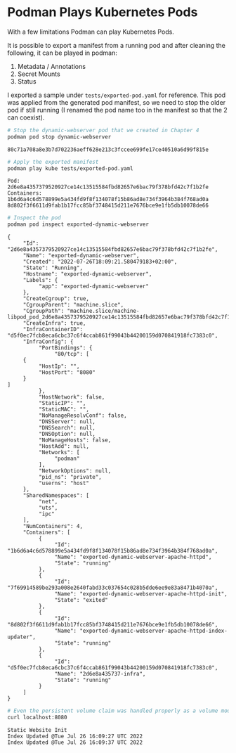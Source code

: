 # Podman Plays Kubernetes Pods

With a few limitations Podman can play Kubernetes Pods.

It is possible to export a manifest from a running pod and after cleaning the following, it can be played in podman:

1. Metadata / Annotations
1. Secret Mounts
1. Status

I exported a sample under `tests/exported-pod.yaml` for reference. This pod was applied from the generated pod manifest, so we need to stop the older pod if still running (I renamed the pod name too in the manifest so that the 2 can coexist).


```bash
# Stop the dynamic-webserver pod that we created in Chapter 4
podman pod stop dynamic-webserver
```

    80c71a708a8e3b7d702236aeff628e213c3fccee699fe17ce40510a6d99f815e
    




```bash
# Apply the exported manifest
podman play kube tests/exported-pod.yaml
```

    Pod:
    2d6e8a4357379520927ce14c13515584fbd82657e6bac79f378bfd42c7f1b2fe
    Containers:
    1b6d6a4c6d578899e5a434fd9f8f134078f15b86ad8e734f3964b384f768ad0a
    8d802f3f6611d9fab1b17fcc85bf3748415d211e7676bce9e1fb5db10078de66
    



```bash
# Inspect the pod
podman pod inspect exported-dynamic-webserver
```

    {
         "Id": "2d6e8a4357379520927ce14c13515584fbd82657e6bac79f378bfd42c7f1b2fe",
         "Name": "exported-dynamic-webserver",
         "Created": "2022-07-26T18:09:21.580479183+02:00",
         "State": "Running",
         "Hostname": "exported-dynamic-webserver",
         "Labels": {
              "app": "exported-dynamic-webserver"
         },
         "CreateCgroup": true,
         "CgroupParent": "machine.slice",
         "CgroupPath": "machine.slice/machine-libpod_pod_2d6e8a4357379520927ce14c13515584fbd82657e6bac79f378bfd42c7f1b2fe.slice",
         "CreateInfra": true,
         "InfraContainerID": "d5f0ec7fcb8eca6cbc37c6f4ccab861f99043b44200159d070841918fc7383c0",
         "InfraConfig": {
              "PortBindings": {
                   "80/tcp": [
         {
              "HostIp": "",
              "HostPort": "8080"
         }
    ]
              },
              "HostNetwork": false,
              "StaticIP": "",
              "StaticMAC": "",
              "NoManageResolvConf": false,
              "DNSServer": null,
              "DNSSearch": null,
              "DNSOption": null,
              "NoManageHosts": false,
              "HostAdd": null,
              "Networks": [
                   "podman"
              ],
              "NetworkOptions": null,
              "pid_ns": "private",
              "userns": "host"
         },
         "SharedNamespaces": [
              "net",
              "uts",
              "ipc"
         ],
         "NumContainers": 4,
         "Containers": [
              {
                   "Id": "1b6d6a4c6d578899e5a434fd9f8f134078f15b86ad8e734f3964b384f768ad0a",
                   "Name": "exported-dynamic-webserver-apache-httpd",
                   "State": "running"
              },
              {
                   "Id": "7f69914589be293a008e2640fabd33c037654c028b5dde6ee9e83a8471b4070a",
                   "Name": "exported-dynamic-webserver-apache-httpd-init",
                   "State": "exited"
              },
              {
                   "Id": "8d802f3f6611d9fab1b17fcc85bf3748415d211e7676bce9e1fb5db10078de66",
                   "Name": "exported-dynamic-webserver-apache-httpd-index-updater",
                   "State": "running"
              },
              {
                   "Id": "d5f0ec7fcb8eca6cbc37c6f4ccab861f99043b44200159d070841918fc7383c0",
                   "Name": "2d6e8a435737-infra",
                   "State": "running"
              }
         ]
    }



```bash
# Even the persistent volume claim was handled properly as a volume mount for all containers
curl localhost:8080
```

    Static Website Init
    Index Updated @Tue Jul 26 16:09:27 UTC 2022
    Index Updated @Tue Jul 26 16:09:37 UTC 2022



```bash

```
